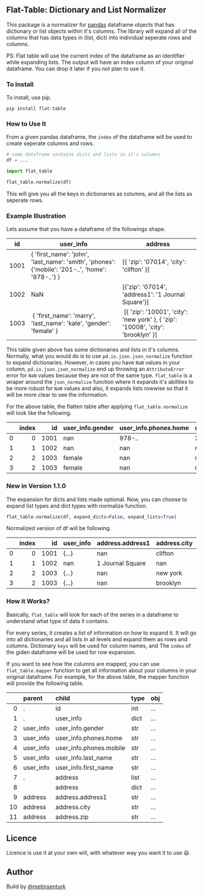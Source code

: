 ## Flat-Table: Dictionary and List Normalizer

This package is a normalizer for [pandas](https://pandas.pydata.org/) dataframe objects that has dictionary or list objects within it's columns. The library will expand all of the columns that has data types in (list, dict) into individual seperate rows and columns.

PS: Flat table will use the current index of the dataframe as an identifier while expanding lists. The output will have an index column of your original dataframe. You can drop it later if you not plan to use it.

### To Install

To install, use pip.

```
pip install flat-table
```

### How to Use It

From a given pandas dataframe, the `index` of the dataframe will be used to create seperate columns and rows. 

``` python
# some dataframe contains dicts and lists in it's columns
df = ...
```

``` python
import flat_table

flat_table.normalize(df)
```

This will give you all the keys in dictionaries as columns, and all the lists as seperate rows.

### Example Illustration

Lets assume that you have a dataframe of the followings shape.


id | user_info | address
-- | --------- | ------ |
1001 | { 'first_name': 'john', 'last_name': 'smith', 'phones': {'mobile': '201-..', 'home': '978-..'} }| [{ 'zip': '07014', 'city': 'clifton' }] |
1002 | NaN| [{'zip': '07014', 'address1': '1 Journal Square'}]|
1003 | { 'first_name': 'marry', 'last_name': 'kate', 'gender': 'female'  } | [{ 'zip': '10001', 'city': 'new york' }, { 'zip': '10008', 'city': 'brooklyn' }]|


This table given above has some dictionaries and lists in it's columns. Normally, what you would do is to use `pd.io.json.json_normalize` function to expand dictionaries. However, in cases you have `NaN` values in your column, `pd.io.json.json_normalize` end up throwing an `AttributeError` error for `NaN` values because they are not of the same type. `flat_table` is a wraper around the `json_normalize` function where it expands it's abilities to be more robust for `NaN` values and also, it expands lists rowwise so that it will be more clear to see the information.

For the above table, the flatten table after applying `flat_table.normalize` will look like the following.

|    |   index |   id | user_info.gender   | user_info.phones.home   | user_info.phones.mobile   | user_info.last_name   | user_info.first_name   | address.address1   | address.city   |   address.zip |
|---:|--------:|-----:|:-------------------|:------------------------|:--------------------------|:----------------------|:-----------------------|:-------------------|:---------------|--------------:|
|  0 |       0 | 1001 | nan                | 978-..                  | 201-..                    | smith                 | john                   | nan                | clifton        |         07014 |
|  1 |       1 | 1002 | nan                | nan                     | nan                       | nan                   | nan                    | 1 Journal Square   | nan            |         07014 |
|  2 |       2 | 1003 | female             | nan                     | nan                       | kate                  | marry                  | nan                | new york       |         10001 |
|  3 |       2 | 1003 | female             | nan                     | nan                       | kate                  | marry                  | nan                | brooklyn       |         10008 |

### New in Version 1.1.0

The expansion for dicts and lists made optional. Now, you can choose to expand list types and dict types with normalize function.

``` python
flat_table.normalize(df, expand_dicts=False, expand_lists=True)
```

Normalized version of df will be following.

|    |   index |   id | user_info                                                                                      | address.address1   | address.city   |   address.zip |
|---:|--------:|-----:|:-----------------------------------------------------------------------------------------------|:-------------------|:---------------|--------------:|
|  0 |       0 | 1001 | {...} | nan                | clifton        |         07014 |
|  1 |       1 | 1002 | nan                                                                                            | 1 Journal Square   | nan            |         07014 |
|  2 |       2 | 1003 | {...}                               | nan                | new york       |         10001 |
|  3 |       2 | 1003 | {...}                               | nan                | brooklyn       |         10008 |

### How it Works?

Basically, `flat_table` will look for each of the series in a dataframe to understand what type of data it contains. 

For every series, it creates a list of information on how to expand it. It will go into all dictionaries and all lists in all levels and expand them as rows and columns. Dictionary `keys` will be used for column names, and The `index` of the giden dataframe will be used for row expansion.

If you want to see how the columns are mapped, you can use `flat_table.mapper` function to get all information about your columns in your original dataframe. For example, for the above table, the mapper function will provide the following table.

|    | parent    | child                   | type   | obj   |
|---:|:----------|:------------------------|:-------|:------|
|  0 | .         | id                      | int    | ...   |
|  1 | .         | user_info               | dict   | ...   |
|  2 | user_info | user_info.gender        | str    | ...   |
|  3 | user_info | user_info.phones.home   | str    | ...   |
|  4 | user_info | user_info.phones.mobile | str    | ...   |
|  5 | user_info | user_info.last_name     | str    | ...   |
|  6 | user_info | user_info.first_name    | str    | ...   |
|  7 | .         | address                 | list   | ...   |
|  8 |           | address                 | dict   | ...   |
|  9 | address   | address.address1        | str    | ...   |
| 10 | address   | address.city            | str    | ...   |
| 11 | address   | address.zip             | str    | ...   |

## Licence

Licence is use it at your own will, with whatever way you want it to use :smiley:.

## Author

Build by [@metinsenturk](https://github.com/metinsenturk/)
